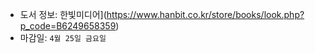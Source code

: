 - 도서 정보: 한빛미디어](https://www.hanbit.co.kr/store/books/look.php?p_code=B6249658359)
- 마감일: `4월 25일 금요일`
